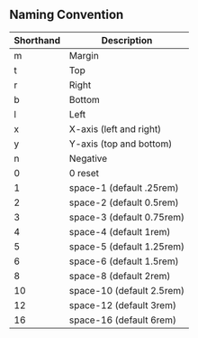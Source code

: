 ## Naming Convention
<div class="overflow-scroll">
  <table class="mb2 table-flush table-light">
    <thead>
      <tr> <th>Shorthand</th> <th>Description</th> </tr>
    </thead>
    <tbody>
      <tr> <td>m</td> <td>Margin</td> </tr>
      <tr> <td>t</td> <td>Top</td> </tr>
      <tr> <td>r</td> <td>Right</td> </tr>
      <tr> <td>b</td> <td>Bottom</td> </tr>
      <tr> <td>l</td> <td>Left</td> </tr>
      <tr> <td>x</td> <td>X-axis (left and right)</td> </tr>
      <tr> <td>y</td> <td>Y-axis (top and bottom)</td> </tr>
      <tr> <td>n</td> <td>Negative</td> </tr>
      <tr> <td>0</td> <td>0 reset</td> </tr>
      <tr> <td>1</td> <td>space-1 (default .25rem)</td> </tr>
      <tr> <td>2</td> <td>space-2 (default 0.5rem)</td> </tr>
      <tr> <td>3</td> <td>space-3 (default 0.75rem)</td> </tr>
      <tr> <td>4</td> <td>space-4 (default 1rem)</td> </tr>
      <tr> <td>5</td> <td>space-5 (default 1.25rem)</td> </tr>
      <tr> <td>6</td> <td>space-6 (default 1.5rem)</td> </tr>
      <tr> <td>8</td> <td>space-8 (default 2rem)</td> </tr>
      <tr> <td>10</td> <td>space-10 (default 2.5rem)</td> </tr>
      <tr> <td>12</td> <td>space-12 (default 3rem)</td> </tr>
      <tr> <td>16</td> <td>space-16 (default 6rem)</td> </tr>
    </tbody>
  </table>
</div>
